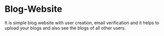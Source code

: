 # Blog-Website
It is simple blog website with user creation, email verification and it helps to upload your blogs and also see the blogs of all other users.
